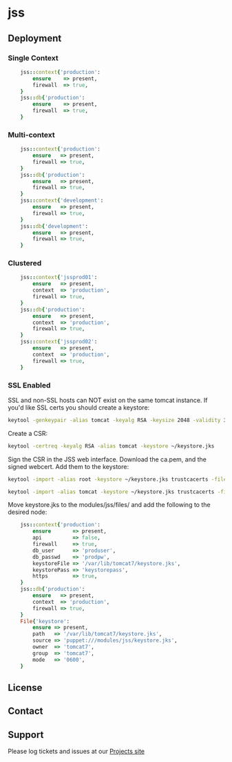 # jss

## Deployment

### Single Context
```ruby
    jss::context{'production':
        ensure    => present,
        firewall  => true,
    }
    jss::db{'production':
        ensure    => present,
        firewall  => true,
    }
```

### Multi-context
```ruby
    jss::context{'production':
        ensure   => present,
        firewall => true,
    }
    jss::db{'production':
        ensure   => present,
        firewall => true,
    }
    jss::context{'development':
        ensure   => present,
        firewall => true,
    }
    jss::db{'development':
        ensure   => present,
        firewall => true,
    }
```

### Clustered
```ruby
    jss::context{'jssprod01':
        ensure   => present,
        context  => 'production',
        firewall => true,
    }
    jss::db{'production':
        ensure   => present,
        context  => 'production',
        firewall => true,
    }
    jss::context{'jssprod02':
        ensure   => present,
        context  => 'production',
        firewall => true,
    }
```

### SSL Enabled

SSL and non-SSL hosts can NOT exist on the same tomcat instance. If you'd like SSL certs you should create a keystore:

```bash
keytool -genkeypair -alias tomcat -keyalg RSA -keysize 2048 -validity 365 -keystore ~/keystore.jks
```
Create a CSR:
```bash
keytool -certreq -keyalg RSA -alias tomcat -keystore ~/keystore.jks
```
Sign the CSR in the JSS web interface. Download the ca.pem, and the signed webcert. Add them to the keystore:
```bash
keytool -import -alias root -keystore ~/keystore.jks trustcacerts -file ~/Downloads/ca.pem
```
```bash
keytool -import -alias tomcat -keystore ~/keystore.jks trustcacerts -file ~/Downloads/webcert.pem
```
Move keystore.jks to the modules/jss/files/ and add the following to the desired node:
```ruby
    jss::context{'production':
        ensure       => present,
        api          => false,
        firewall     => true,
        db_user      => 'produser',
        db_passwd    => 'prodpw',
        keystoreFile => '/var/lib/tomcat7/keystore.jks',
        keystorePass => 'keystorepass',
        https        => true,
    }
    jss::db{'production':
        ensure   => present,
        context  => 'production',
        firewall => true,
    }
    File{'keystore':
        ensure => present,
        path   => '/var/lib/tomcat7/keystore.jks',
        source => 'puppet:///modules/jss/keystore.jks',
        owner  => 'tomcat7',
        group  => 'tomcat7',
        mode   => '0600',
    }
```
License
-------


Contact
-------


Support
-------

Please log tickets and issues at our [Projects site](http://projects.example.com)
